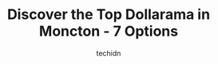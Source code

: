---
layout: ampstory
image: https://i0.wp.com/www.auto.or.id/wp-content/uploads/2023/06/dollarama-0-moncton-1686326826.jpeg?resize=640,853
author: techidn
featured: false
description: Moncton, New Brunswick, Canada is a haven for Dollarama enthusiasts, boasting an impressive array of 7 top-notch establishments. Whether youre a seasoned connoisseur or simply curious to ex
title: Discover the Top Dollarama in Moncton - 7 Options
cover:
   title: Discover the Top Dollarama in Moncton - 7 Options
   subtitle: AUTO.OR.ID
   background: https://www.auto.or.id/wp-content/uploads/2023/06/dollarama-0-moncton-1686326826.jpeg

pages: 
 - layout: thirds
   top: <h1>#1 Dollarama</h1>
   bottom: "<p>Had excellent service from their staff. I was able to get an item place on hold to pickup until I was done work.</p>"
   background: https://www.auto.or.id/wp-content/uploads/2023/06/dollarama-1-moncton-1686326828.jpeg
   backgroundblur: true
 - layout: thirds
   top: <h1>#2 Dollarama</h1>
   bottom: "<p>Sobeys Elmwood, 72 Filles de Jesus Ave, Moncton, NB E1A 9G6, Canada</p>"
   background: https://www.auto.or.id/wp-content/uploads/2023/06/dollarama-2-moncton-1686326828.jpeg
   cta:
      link: https://www.auto.or.id/discover-the-top-dollarama-in-moncton-7-options/
      text: Discover the Top Dollarama in Moncton - 7 Options
 - layout: thirds
   top: <h1>#3 Dollarama</h1>
   bottom: "<p>Wheeler Park Power Centre, 121 Trinity Dr, Moncton, NB E1G 2J7, Canada</p>"
   background: https://images.unsplash.com/photo-1608839968395-12aed2154570?ixlib=rb-4.0.3&ixid=MnwxMjA3fDB8MHxwaG90by1wYWdlfHx8fGVufDB8fHx8&auto=format&fit=crop&w=640&h=853&q=80
   cta:
      link: https://www.auto.or.id/discover-the-top-dollarama-in-moncton-7-options/
      text: Discover the Top Dollarama in Moncton - 7 Options
 - layout: thirds
   top: <h1>#4 Dollarama</h1>
   bottom: "<p>5070 Principale-Est Ave, Dieppe, NB E1A 9P7, Canada</p>"
   background: https://images.unsplash.com/photo-1632275231320-f1bc3a16a414?ixlib=rb-4.0.3&ixid=MnwxMjA3fDB8MHxwaG90by1wYWdlfHx8fGVufDB8fHx8&auto=format&fit=crop&w=640&h=853&q=80
   cta:
      link: https://www.auto.or.id/discover-the-top-dollarama-in-moncton-7-options/
      text: Discover the Top Dollarama in Moncton - 7 Options
 - layout: thirds
   top: <h1>#5 Dollarama</h1>
   bottom: "<p>54 Vaughan Harvey Blvd, Moncton, NB E1C 0N3, Canada</p>"
   background: https://images.unsplash.com/photo-1639928846412-63b3f15c6f21?ixlib=rb-4.0.3&ixid=MnwxMjA3fDB8MHxwaG90by1wYWdlfHx8fGVufDB8fHx8&auto=format&fit=crop&w=640&h=853&q=80
   cta:
      link: https://www.auto.or.id/discover-the-top-dollarama-in-moncton-7-options/
      text: Discover the Top Dollarama in Moncton - 7 Options
 - layout: thirds
   top: <h1>#6 Dollarama</h1>
   bottom: "<p>Champlain Plaza, 40 Champlain St, Dieppe, NB E1A 1N3, Canada</p>"
   background: https://images.unsplash.com/photo-1607120349427-e3146fe0a68f?ixlib=rb-4.0.3&ixid=MnwxMjA3fDB8MHxwaG90by1wYWdlfHx8fGVufDB8fHx8&auto=format&fit=crop&w=640&h=853&q=80
   cta:
      link: https://www.auto.or.id/discover-the-top-dollarama-in-moncton-7-options/
      text: Discover the Top Dollarama in Moncton - 7 Options
 - layout: thirds
   top: <h1>#7 Dollarama</h1>
   bottom: "<p>Northwest Centre, 1380 Mountain Rd, Moncton, NB E1C 2T8, Canada</p>"
   background: https://images.unsplash.com/photo-1494363247633-927487612591?ixlib=rb-4.0.3&ixid=MnwxMjA3fDB8MHxwaG90by1wYWdlfHx8fGVufDB8fHx8&auto=format&fit=crop&w=640&h=853&q=80
   cta:
      link: https://www.auto.or.id/discover-the-top-dollarama-in-moncton-7-options/
      text: Discover the Top Dollarama in Moncton - 7 Options
 - layout: thirds
   middle: Continue reading...
   background: https://images.unsplash.com/photo-1607892027477-34542018abc4?ixlib=rb-4.0.3&ixid=MnwxMjA3fDB8MHxwaG90by1wYWdlfHx8fGVufDB8fHx8&auto=format&fit=crop&w=640&h=853&q=80
   cta:
      link: https://www.auto.or.id/discover-the-top-dollarama-in-moncton-7-options/
      text: Discover the Top Dollarama in Moncton - 7 Options

---